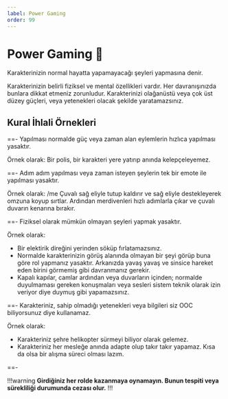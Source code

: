 ```yaml
---
label: Power Gaming
order: 99
---
```


# Power Gaming :muscle:

Karakterinizin normal hayatta yapamayacağı şeyleri yapmasına denir.

Karakterinizin belirli fiziksel ve mental özellikleri vardır. Her davranışınızda bunlara dikkat etmeniz zorunludur. Karakterinizi olağanüstü veya çok üst düzey güçleri, veya yetenekleri olacak şekilde yaratamazsınız.

## Kural İhlali Örnekleri

==- Yapılması normalde güç veya zaman alan eylemlerin hızlıca yapılması yasaktır.

Örnek olarak: Bir polis, bir karakteri yere yatırıp anında kelepçeleyemez.

==- Adım adım yapılması veya zaman isteyen şeylerin tek bir emote ile yapılması yasaktır.

Örnek olarak: /me Çuvalı sağ eliyle tutup kaldırır ve sağ eliyle destekleyerek omzuna koyup sırtlar. Ardından merdivenleri hızlı adımlarla çıkar ve çuvalı duvarın kenarına bırakır.

==- Fiziksel olarak mümkün olmayan şeyleri yapmak yasaktır.

Örnek olarak:

- Bir elektirik direğini yerinden söküp fırlatamazsınız.
- Normalde karakterinizin görüş alanında olmayan bir şeyi görüp buna göre rol yapmanız yasaktır. Arkanızda yavaş yavaş ve sinsice hareket eden birini görmemiş gibi davranmanız gerekir.
- Kapalı kapılar, camlar ardından veya duvarların içinden; normalde duyulmaması gereken konuşmaları veya sesleri sistem teknik olarak izin veriyor diye duymuş gibi yapamazsınız.

==- Karakteriniz, sahip olmadığı yetenekleri veya bilgileri siz OOC biliyorsunuz diye kullanamaz.

Örnek olarak:

- Karakteriniz şehre helikopter sürmeyi biliyor olarak gelemez.
- Karakteriniz her mesleğe anında adapte olup takır takır yapamaz. Kısa da olsa bir alışma süreci olması lazım.

==-

!!!warning
**Girdiğiniz her rolde kazanmaya oynamayın. Bunun tespiti veya sürekliliği durumunda cezası olur.**
!!!
